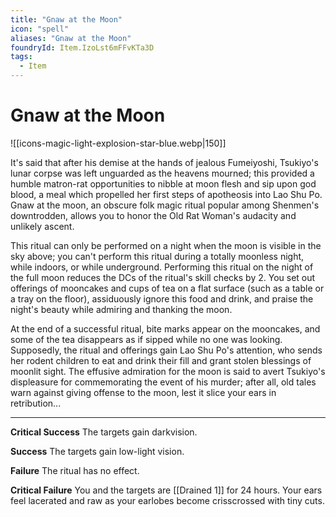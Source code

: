 ```yaml
---
title: "Gnaw at the Moon"
icon: "spell"
aliases: "Gnaw at the Moon"
foundryId: Item.IzoLst6mFFvKTa3D
tags:
  - Item
---
```


# Gnaw at the Moon
![[icons-magic-light-explosion-star-blue.webp|150]]

It's said that after his demise at the hands of jealous Fumeiyoshi, Tsukiyo's lunar corpse was left unguarded as the heavens mourned; this provided a humble matron-rat opportunities to nibble at moon flesh and sip upon god blood, a meal which propelled her first steps of apotheosis into Lao Shu Po. Gnaw at the moon, an obscure folk magic ritual popular among Shenmen's downtrodden, allows you to honor the Old Rat Woman's audacity and unlikely ascent.

This ritual can only be performed on a night when the moon is visible in the sky above; you can't perform this ritual during a totally moonless night, while indoors, or while underground. Performing this ritual on the night of the full moon reduces the DCs of the ritual's skill checks by 2. You set out offerings of mooncakes and cups of tea on a flat surface (such as a table or a tray on the floor), assiduously ignore this food and drink, and praise the night's beauty while admiring and thanking the moon.

At the end of a successful ritual, bite marks appear on the mooncakes, and some of the tea disappears as if sipped while no one was looking. Supposedly, the ritual and offerings gain Lao Shu Po's attention, who sends her rodent children to eat and drink their fill and grant stolen blessings of moonlit sight. The effusive admiration for the moon is said to avert Tsukiyo's displeasure for commemorating the event of his murder; after all, old tales warn against giving offense to the moon, lest it slice your ears in retribution...

* * *

**Critical Success** The targets gain darkvision.

**Success** The targets gain low-light vision.

**Failure** The ritual has no effect.

**Critical Failure** You and the targets are [[Drained 1]] for 24 hours. Your ears feel lacerated and raw as your earlobes become crisscrossed with tiny cuts.
